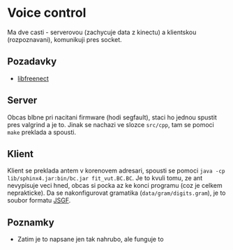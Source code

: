 Voice control
=============

Ma dve casti - serverovou (zachycuje data z kinectu) a klientskou (rozpoznavani), komunikuji pres socket.

Pozadavky
---------
*   [libfreenect](https://github.com/OpenKinect/libfreenect/)


Server
------
Obcas blbne pri nacitani firmware (hodi segfault), staci ho jednou spustit pres valgrind a je to.
Jinak se nachazi ve slozce `src/cpp`, tam se pomoci `make` preklada a spousti.

Klient
------
Klient se preklada antem v korenovem adresari, spousti se pomoci `java -cp lib/sphinx4.jar:bin/bc.jar fit_vut.BC.BC`.
Je to kvuli tomu, ze ant nevypisuje veci hned, obcas si pocka az ke konci programu (coz je celkem neprakticke).
Da se nakonfigurovat gramatika (`data/gram/digits.gram`), je to soubor formatu [JSGF](http://en.wikipedia.org/wiki/JSGF).

Poznamky
--------
*   Zatim je to napsane jen tak nahrubo, ale funguje to
